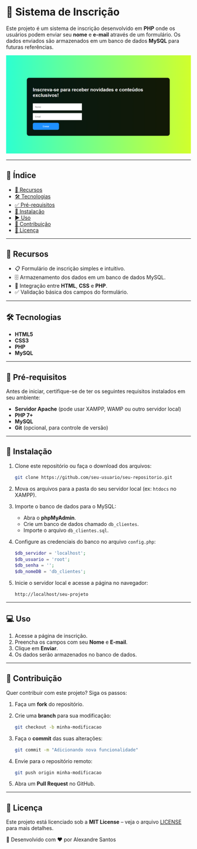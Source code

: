 # 📌 Sistema de Inscrição

Este projeto é um sistema de inscrição desenvolvido em **PHP** onde os usuários podem enviar seu **nome** e **e-mail** através de um formulário. Os dados enviados são armazenados em um banco de dados **MySQL** para futuras referências.

<img src = "https://github.com/allesantos/allesantos/blob/main/imagens/Inscricoes/inscricao.png">

---

## 📌 Índice
- [🚀 Recursos](#-recursos)
- [🛠 Tecnologias](#-tecnologias)
- [✅ Pré-requisitos](#-pré-requisitos)
- [💾 Instalação](#-instalação)
- [▶️ Uso](#-uso)
- [🤝 Contribuição](#-contribuição)
- [📄 Licença](#-licença)

---

## 🚀 Recursos
- 📋 Formulário de inscrição simples e intuitivo.
- 🗄️ Armazenamento dos dados em um banco de dados MySQL.
- 🔗 Integração entre **HTML**, **CSS** e **PHP**.
- ✅ Validação básica dos campos do formulário.

---

## 🛠 Tecnologias
- **HTML5**
- **CSS3**
- **PHP**
- **MySQL**

---

## 📌 Pré-requisitos
Antes de iniciar, certifique-se de ter os seguintes requisitos instalados em seu ambiente:
- **Servidor Apache** (pode usar XAMPP, WAMP ou outro servidor local)
- **PHP 7+**
- **MySQL**
- **Git** (opcional, para controle de versão)

---

## 🔧 Instalação
1. Clone este repositório ou faça o download dos arquivos:
   
   ```sh
   git clone https://github.com/seu-usuario/seu-repositorio.git
   ```
   
3. Mova os arquivos para a pasta do seu servidor local (ex: `htdocs` no XAMPP).
4. Importe o banco de dados para o MySQL:
   - Abra o **phpMyAdmin**.
   - Crie um banco de dados chamado `db_clientes`.
   - Importe o arquivo `db_clientes.sql`.
5. Configure as credenciais do banco no arquivo `config.php`:
   
   ```php
   $db_servidor = 'localhost';
   $db_usuario = 'root';
   $db_senha = '';
   $db_nomeDB = 'db_clientes';
   ```
   
7. Inicie o servidor local e acesse a página no navegador:
   
   ```
   http://localhost/seu-projeto
   ```

---

## 💻 Uso  
1. Acesse a página de inscrição.
2. Preencha os campos com seu **Nome** e **E-mail**.
3. Clique em **Enviar**.
4. Os dados serão armazenados no banco de dados.

---

## 🤝 Contribuição
Quer contribuir com este projeto? Siga os passos:
1. Faça um **fork** do repositório.
2. Crie uma **branch** para sua modificação:
   
   ```sh
   git checkout -b minha-modificacao
   ```
   
4. Faça o **commit** das suas alterações:
   
   ```sh
   git commit -m "Adicionando nova funcionalidade"
   ```
   
6. Envie para o repositório remoto:
   
   ```sh
   git push origin minha-modificacao
   ```
   
8. Abra um **Pull Request** no GitHub.

---

## 📜 Licença
Este projeto está licenciado sob a **MIT License** – veja o arquivo [LICENSE](LICENSE) para mais detalhes.

📌 Desenvolvido com ❤️ por Alexandre Santos
